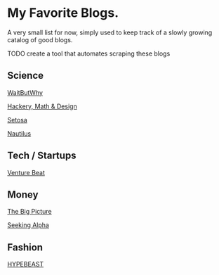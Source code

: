 # My Favorite Blogs. 

A very small list for now, simply used to keep track of a slowly growing catalog of good blogs.

TODO create a tool that automates scraping these blogs

## Science
[WaitButWhy](http://waitbutwhy.com/)

[Hackery, Math & Design](http://acko.net/)

[Setosa](http://setosa.io/blog/)

[Nautilus](http://nautil.us/blog)

## Tech / Startups
[Venture Beat](http://venturebeat.com/)

## Money
[The Big Picture](http://www.ritholtz.com/blog/)

[Seeking Alpha](http://seekingalpha.com/)

## Fashion
[HYPEBEAST](http://hypebeast.com/)
